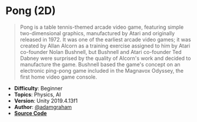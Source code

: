 # Pong (2D)

> Pong is a table tennis-themed arcade video game, featuring simple two-dimensional graphics, manufactured by Atari and originally released in 1972. It was one of the earliest arcade video games; it was created by Allan Alcorn as a training exercise assigned to him by Atari co-founder Nolan Bushnell, but Bushnell and Atari co-founder Ted Dabney were surprised by the quality of Alcorn's work and decided to manufacture the game. Bushnell based the game's concept on an electronic ping-pong game included in the Magnavox Odyssey, the first home video game console.

- **Difficulty**: Beginner
- **Topics**: Physics, AI
- **Version**: Unity 2019.4.13f1
- **Author**: [@adamgraham](https://github.com/adamgraham)
- [**Source Code**](https://github.com/zigurous/unity-pong-tutorial)
